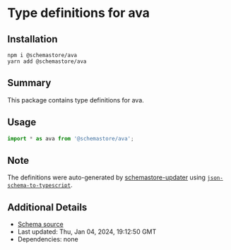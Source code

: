# Type definitions for ava

## Installation

```
npm i @schemastore/ava
yarn add @schemastore/ava
```

## Summary

This package contains type definitions for ava.

## Usage

```ts
import * as ava from '@schemastore/ava';
```

## Note

The definitions were auto-generated by [schemastore-updater](https://github.com/ffflorian/schemastore-updater) using [`json-schema-to-typescript`](https://www.npmjs.com/package/json-schema-to-typescript).

## Additional Details

* [Schema source](https://github.com/SchemaStore/schemastore/tree/master/src/schemas/json/ava)
* Last updated: Thu, Jan 04, 2024, 19:12:50 GMT
* Dependencies: none
